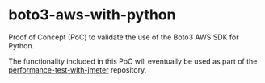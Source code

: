 # boto3-aws-with-python
Proof of Concept (PoC) to validate the use of the Boto3 AWS SDK for Python.

The functionality included in this PoC will eventually be used as part of the [performance-test-with-jmeter](https://github.com/jmodeorain14/performance-test-jmeter-terraform) repository.
